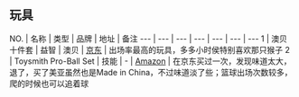 玩具
---

NO. | 名称 | 类型 | 品牌 | 地址 | 备注
--- | --- | --- | --- | --- | --- | --- 
1 | 澳贝十件套 | 益智 | 澳贝 | [京东](http://item.jd.com/1099858.html) | 出场率最高的玩具，多多小时侯特别喜欢那只猴子 
2 | Toysmith Pro-Ball Set | 技能 | - | [Amazon](http://www.amazon.com/gp/product/B000PXP3DQ) | 在京东买过一次，发现味道太大，退了，买了美亚虽然也是Made in China，不过味道淡了些；篮球出场次数较多，爬的时候也可以追着球
